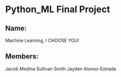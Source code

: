 # Python_ML Final Project
## Name: 
Machine Learning, I CHOOSE YOU!

## Members:
Jacob Medina
Sullivan Smith
Jayden Alonso-Estrada